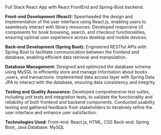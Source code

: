 Full Stack React App with React FrontEnd and Spring-Boot backend.

**Front-end Development (React):**
Spearheaded the design and implementation of the user interface using React.js, enabling users to seamlessly interact with library resources.
Developed responsive UI components for book browsing, search, and checkout functionalities, ensuring optimal user experience across desktop and mobile devices.

**Back-end Development (Spring Boot):**
Engineered RESTful APIs with Spring Boot to facilitate communication between the frontend and database, enabling efficient data retrieval and manipulation.


**Database Management:**
Designed and optimized the database schema using MySQL to efficiently store and manage information about books ,users, and transactions.
Implemented data access layer with Spring Data JPA to interact with the database, ensuring data consistency and integrity.


**Testing and Quality Assurance:**
Developed comprehensive test suites, including unit tests and integration tests, to validate the functionality and reliability of both frontend and backend components.
Conducted usability testing and gathered feedback from stakeholders to iteratively refine the user interface and enhance user satisfaction.


**Technologies Used:**
Front-end: React.js, HTML, CSS
Back-end: Spring Boot, Java
Database: MySQL
